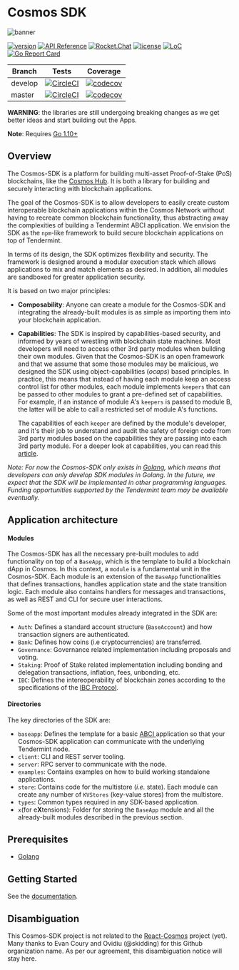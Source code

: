# Cosmos SDK
![banner](docs/graphics/cosmos-sdk-image.png)

[![version](https://img.shields.io/github/tag/cosmos/cosmos-sdk.svg)](https://github.com/cosmos/cosmos-sdk/releases/latest)
[![API Reference](https://godoc.org/github.com/cosmos/cosmos-sdk?status.svg
)](https://godoc.org/github.com/cosmos/cosmos-sdk)
[![Rocket.Chat](https://demo.rocket.chat/images/join-chat.svg)](https://cosmos.rocket.chat/)
[![license](https://img.shields.io/github/license/cosmos/cosmos-sdk.svg)](https://github.com/cosmos/cosmos-sdk/blob/master/LICENSE)
[![LoC](https://tokei.rs/b1/github/cosmos/cosmos-sdk)](https://github.com/cosmos/cosmos-sdk)
[![Go Report Card](https://goreportcard.com/badge/github.com/cosmos/cosmos-sdk)](https://goreportcard.com/report/github.com/cosmos/cosmos-sdk)

Branch    | Tests | Coverage
----------|-------|---------
develop   | [![CircleCI](https://circleci.com/gh/cosmos/cosmos-sdk/tree/develop.svg?style=shield)](https://circleci.com/gh/cosmos/cosmos-sdk/tree/develop) | [![codecov](https://codecov.io/gh/cosmos/cosmos-sdk/branch/develop/graph/badge.svg)](https://codecov.io/gh/cosmos/cosmos-sdk)
master    | [![CircleCI](https://circleci.com/gh/cosmos/cosmos-sdk/tree/master.svg?style=shield)](https://circleci.com/gh/cosmos/cosmos-sdk/tree/master) | [![codecov](https://codecov.io/gh/cosmos/cosmos-sdk/branch/master/graph/badge.svg)](https://codecov.io/gh/cosmos/cosmos-sdk)

**WARNING**: the libraries are still undergoing breaking changes as we get better ideas and start building out the Apps.

**Note**: Requires [Go 1.10+](https://golang.org/dl/)


## Overview

The Cosmos-SDK is a platform for building multi-asset Proof-of-Stake (PoS) blockchains, like the [Cosmos Hub](https://cosmos.network). It is both a library for building and securely interacting with blockchain applications.

The goal of the Cosmos-SDK is to allow developers to easily create custom interoperable blockchain applications within the Cosmos Network without having to recreate common blockchain functionality, thus abstracting away the complexities of building a Tendermint ABCI application. We envision the SDK as the `npm`-like framework to build secure blockchain applications on top of Tendermint.

In terms of its design, the SDK optimizes flexibility and security. The framework is designed around a modular execution stack which allows applications to mix and match elements as desired. In addition, all modules are sandboxed for greater application security.

It is based on two major principles:

- **Composability**: Anyone can create a module for the Cosmos-SDK and integrating the already-built modules is as simple as importing them into your blockchain application.

- **Capabilities**: The SDK is inspired by capabilities-based security, and informed by years of wrestling with blockchain state machines. Most developers will need to access other 3rd party modules when building their own modules. Given that the Cosmos-SDK is an open framework and that we assume that some those modules may be malicious, we designed the SDK using object-capabilities (_ocaps_) based principles. In practice, this means that instead of having each module keep an access control list for other modules, each module implements `keepers` that can be passed to other modules to grant a pre-defined set of capabilities. For example, if an instance of module A's `keepers` is passed to module B, the latter will be able to call a restricted set of module A's functions.

  The capabilities of each `keeper` are defined by the module's developer, and it's their job to understand and audit the safety of foreign code from 3rd party modules based on the capabilities they are passing into each 3rd party module. For a deeper look at capabilities, you can read this [article](http://habitatchronicles.com/2017/05/what-are-capabilities/).

_Note: For now the Cosmos-SDK only exists in [Golang](https://golang.org/), which means that developers can only develop SDK modules in Golang. In the future, we expect that the SDK will be implemented in other programming languages. Funding opportunities supported by the Tendermint team may be available eventually._

## Application architecture

#### Modules

The Cosmos-SDK has all the necessary pre-built modules to add functionality on top of a `BaseApp`, which is the template to build a blockchain dApp in Cosmos. In this context, a `module` is a fundamental unit in the Cosmos-SDK. Each module is an extension of the `BaseApp` functionalities that defines transactions, handles application state and the state transition logic. Each module also contains handlers for messages and transactions, as well as REST and CLI for secure user interactions.

Some of the most important modules already integrated in the SDK are:

- `Auth`: Defines a standard account structure (`BaseAccount`) and how transaction signers are authenticated.
- `Bank`: Defines how coins (i.e cryptocurrencies) are transferred.
- `Governance`: Governance related implementation including proposals and voting.
- `Staking`: Proof of Stake related implementation including bonding and delegation transactions, inflation, fees, unbonding, etc.
- `IBC`: Defines the intereoperability of blockchain zones according to the specifications of the [IBC Protocol](https://cosmos.network/whitepaper#inter-blockchain-communication-ibc).


#### Directories

The key directories of the SDK are:

- `baseapp`: Defines the template for a basic [ABCI ](https://cosmos.network/whitepaper#abci) application so that your Cosmos-SDK application can communicate with the underlying Tendermint node.
- `client`: CLI and REST server tooling.
- `server`: RPC server to communicate with the node.
- `examples`: Contains examples on how to build working standalone applications.
- `store`: Contains code for the multistore (_i.e._ state). Each module can create any number of `KVStores` (key-value stores) from the multistore.
- `types`: Common types required in any SDK-based application.
- `x`(for e**X**tensions): Folder for storing the `BaseApp` module and all the already-built modules described in the previous section.

## Prerequisites

- [Golang](https://golang.org/doc/install)

## Getting Started

See the [documentation](https://cosmos-sdk.readthedocs.io).

## Disambiguation

This Cosmos-SDK project is not related to the [React-Cosmos](https://github.com/react-cosmos/react-cosmos) project (yet). Many thanks to Evan Coury and Ovidiu (@skidding) for this Github organization name. As per our agreement, this disambiguation notice will stay here.
